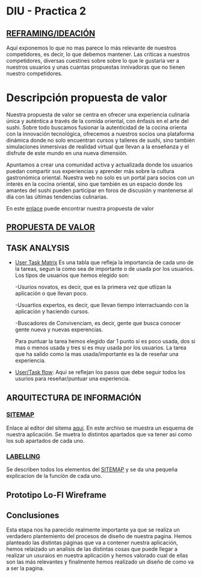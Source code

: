 # DIU - Practica 2

## [REFRAMING/IDEACIÓN](https://github.com/jhavimg/DIU/blob/master/P2/Malla%20receptora%20de%20informaci%C3%B3n_EGO.pdf)
Aqui exponemos lo que no mas parece lo más relevante de nuestros competidores, es decir, lo que debemos mantener. Las criticas a nuestros competidores, diversas cuestines sobre sobre lo que le gustaria ver a nuestros usuarios y unas cuantas propuestas innivadoras que no tienen nuestro competidores.

# Descripción propuesta de valor
Nuestra propuesta de valor se centra en ofrecer una experiencia culinaria única y auténtica a través de la comida oriental, con énfasis en el arte del sushi. Sobre todo buscamos fusionar la autenticidad de la cocina orienta con la innovación tecnológica, ofrecemos a nuestros socios una plataforma dinámica donde no solo encuentran cursos y talleres de sushi, sino también simulaciones inmersivas de realidad virtual que llevan a la enseñanza y el disfrute de este mundo en una nueva dimensión.

Apuntamos a crear una comunidad activa y actualizada donde los usuarios puedan compartir sus experiencias y aprender más sobre la cultura gastronómica oriental. Nuestra web no solo es un portal para socios con un interés en la cocina oriental, sino que también es un espacio donde los amantes del sushi pueden participar en foros de discusión y mantenerse al día con las últimas tendencias culinarias.

En este [enlace](https://github.com/jhavimg/DIU/blob/master/P2/Propuesta_de_valor.pdf) puede encontrar nuestra propuesta de valor
## [PROPUESTA DE VALOR](https://github.com/jhavimg/DIU/blob/master/P2/Propuesta_de_valor.pdf)


## TASK ANALYSIS

* [User Task Matrix](https://github.com/jhavimg/DIU/blob/master/P2/Task%20Analisys.pdf)
  Es una tabla que refleja la importancia de cada uno de la tareas, segun la como sea de importante o de usada por los usuarios. Los tipos de usuarios que hemos elegido son:
  
  -Usurios novatos, es decir, que es la primera vez que utlizan la aplicación o que llevan poco.
  
  -Usuartios expertos, es decir, que llevan tiempo interractuando con la aplicación y haciendo cursos.
  
  -Buscadores de Convivenciam, es decir, gente que busca conocer gente nueva y nuevas experencias.

  Para puntuar la tarea hemos elegido dar 1 punto si es poco usada, dos si mas o menos usada y tres si es muy usada por los usuarios. La tarea que ha salido como la mas usada/importante es la de reseñar una experiencia.
  
* [User/Task flow](https://github.com/jhavimg/DIU/blob/master/P2/User-Flow.png):
  Aqui se reflejan los pasos que debe seguir todos los usurios para reseñar/puntuar una experiencia.


## ARQUITECTURA DE INFORMACIÓN
### [SITEMAP](https://github.com/jhavimg/DIU/blob/master/P2/sitemap.png)
Enlace al editor del sitema [aqui](https://www.gloomaps.com/6oaPaZdHed). En este archivo se muestra un esquema de nuestra aplicación. Se muetra lo distintos apartados que va tener asi como los sub apartados de cada uno.
### [LABELLING](https://github.com/jhavimg/DIU/blob/master/P2/Labelling.pdf)
Se describen todos los elementos del [SITEMAP](https://github.com/jhavimg/DIU/blob/master/P2/sitemap.png) y se da una pequeña explicacion de la función de cada uno.

## Prototipo Lo-FI Wireframe 


## Conclusiones  
Esta etapa nos ha parecido realmente importante ya que se realiza un verdadero plantemiento del procesos de diseño de nuestra pagina. Hemos planteado las distintas páginas que va a contener nuestra aplicación, hemos relaizado un analisis de las distintas cosas que puede llegar a realizar un usuraios en nuestra aplicación y hemos valorado cual de ellas son las más relevantes y finalmente hemos realizado un diseño de como va a ser la pagina.
